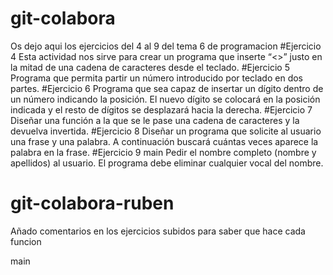 # git-colabora
Os dejo aqui los ejercicios del 4 al 9 del tema 6 de programacion
#Ejercicio 4
Esta actividad nos sirve para crear un programa que inserte “<>” justo en la mitad de una cadena de caracteres desde el teclado.
#Ejercicio 5
Programa que permita partir un número introducido por teclado en dos partes.
#Ejercicio 6
Programa que sea capaz de insertar un dígito dentro de un número indicando la posición. El nuevo dígito se colocará en la posición indicada y el resto de dígitos se desplazará hacia la derecha.
#Ejercicio 7
Diseñar una función a la que se le pase una cadena de caracteres y la devuelva invertida.
#Ejercicio 8
Diseñar un programa que solicite al usuario una frase y una palabra. A continuación buscará cuántas veces aparece la palabra en la frase.
#Ejercicio 9
main
Pedir el nombre completo (nombre y apellidos) al usuario. El programa debe eliminar cualquier vocal del nombre.
# git-colabora-ruben
Añado comentarios en los ejercicios subidos para saber que hace cada funcion 


 main
